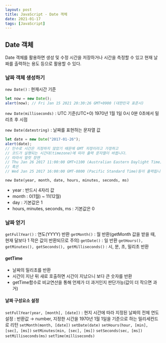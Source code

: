 ```yaml
---
layout: post
title: JavaScript - Date 객체
date: 2021-01-17
tags: [JavaScript]
---
```


## Date 객체

Date 객체를 활용하면 생성 및 수정 시간을 저장하거나 시간을 측정할 수 있고 현재 날짜를 출력하는 용도 등으로 활용할 수 있다.

### 날짜 객체 생성하기

`new Date()`
: 현재시간 기준

```jsx
let now = new Date();
alert(now); // Fri Jan 15 2021 20:30:26 GMT+0900 (대한민국 표준시)
```

`new Date(milliseconds)`
: UTC 기준(UTC+0) 1970년 1월 1일 0시 0분 0초에서 밀리초 후 시점

`new Date(datestring)`
: 날짜를 표현하는 문자열 값

```jsx
let date = new Date("2017-01-26");
alert(date);
// 인수로 시간은 지정하지 않았기 때문에 GMT 자정이라고 가정하고
// 코드가 실행되는 시간대(timezone)에 따라 출력 문자열이 바뀝니다.
// 따라서 얼럿 창엔
// Thu Jan 26 2017 11:00:00 GMT+1100 (Australian Eastern Daylight Time)
// 혹은
// Wed Jan 25 2017 16:00:00 GMT-0800 (Pacific Standard Time)등이 출력됩니다.
```

`new Date(year, month, date, hours, minutes, seconds, ms)`

- year : 반드시 4자리 값
- month : 0(1월) ~ 11(12월)
- day : 기본값은 1
- hours, minutes, seconds, ms : 기본값은 0

### 날짜 얻기

`getFullYear()`
: 연도(YYYY) 반환
`getMonth()`
: 월 반환(getMonth 값을 받을 때, 현재 달보다 1 작은 값이 반환되므로 주의)
`getDate()`
: 일 반환
`getHours(), getMinutes(), getSeconds(), getMilliseconds()`
: 시, 분, 초, 밀리초 반환

#### getTime

- 날짜의 밀리초를 반환
- 시간이 지난 뒤 새로 호출하면 시간이 지났으니 보다 큰 숫자를 반환
- getTime함수로 비교연산을 통해 언제가 더 과거인지 판단가능(값이 더 작으면 과거)

#### 날짜 구성요소 설정

`setFullYear(year, [month], [date])`
: 현지 시간에 따라 지정된 날짜의 전체 연도 설정
: 반환값 → number, 지정한 시간을 1970년 1월 1일을 기준으로 하는 밀리세컨드로 리턴
`setMonth(month, [date])`
`setDate(date)`
`setHours(hour, [min], [sec], [ms])`
`setMinutes(min, [sec], [ms])`
`setSeconds(sec, [ms])`
`setMilliseconds(ms)`
`setTime(milliseconds)`
